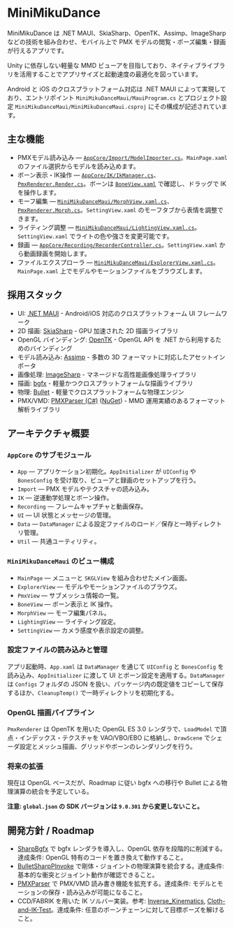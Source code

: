 # MiniMikuDance

MiniMikuDance は .NET MAUI、SkiaSharp、OpenTK、Assimp、ImageSharp などの技術を組み合わせ、モバイル上で PMX モデルの閲覧・ポーズ編集・録画が行えるアプリです。

Unity に依存しない軽量な MMD ビューアを目指しており、ネイティブライブラリを活用することでアプリサイズと起動速度の最適化を図っています。

Android と iOS のクロスプラットフォーム対応は .NET MAUI によって実現しており、エントリポイント `MiniMikuDanceMaui/MauiProgram.cs` とプロジェクト設定 `MiniMikuDanceMaui/MiniMikuDanceMaui.csproj` にその構成が記述されています。

## 主な機能

- PMXモデル読み込み — [`AppCore/Import/ModelImporter.cs`](AppCore/Import/ModelImporter.cs)。`MainPage.xaml` のファイル選択からモデルを読み込めます。
- ボーン表示・IK操作 — [`AppCore/IK/IkManager.cs`](AppCore/IK/IkManager.cs)、[`PmxRenderer.Render.cs`](PmxRenderer.Render.cs)。ボーンは [`BoneView.xaml`](MiniMikuDanceMaui/BoneView.xaml) で確認し、ドラッグで IK を操作します。
- モーフ編集 — [`MiniMikuDanceMaui/MorphView.xaml.cs`](MiniMikuDanceMaui/MorphView.xaml.cs)、[`PmxRenderer.Morph.cs`](PmxRenderer.Morph.cs)。`SettingView.xaml` のモーフタブから表情を調整できます。
- ライティング調整 — [`MiniMikuDanceMaui/LightingView.xaml.cs`](MiniMikuDanceMaui/LightingView.xaml.cs)。`SettingView.xaml` でライトの色や強さを変更可能です。
- 録画 — [`AppCore/Recording/RecorderController.cs`](AppCore/Recording/RecorderController.cs)。`SettingView.xaml` から動画録画を開始します。
- ファイルエクスプローラ — [`MiniMikuDanceMaui/ExplorerView.xaml.cs`](MiniMikuDanceMaui/ExplorerView.xaml.cs)。`MainPage.xaml` 上でモデルやモーションファイルをブラウズします。

## 採用スタック

- UI: [.NET MAUI](https://learn.microsoft.com/dotnet/maui/what-is-maui) - Android/iOS 対応のクロスプラットフォーム UI フレームワーク
- 2D 描画: [SkiaSharp](https://github.com/mono/SkiaSharp) - GPU 加速された 2D 描画ライブラリ
- OpenGL バインディング: [OpenTK](https://opentk.net/) - OpenGL API を .NET から利用するためのバインディング
- モデル読み込み: [Assimp](https://github.com/assimp/assimp) - 多数の 3D フォーマットに対応したアセットインポータ
- 画像処理: [ImageSharp](https://github.com/SixLabors/ImageSharp) - マネージドな高性能画像処理ライブラリ
- 描画: [bgfx](https://github.com/bkaradzic/bgfx) - 軽量かつクロスプラットフォームな描画ライブラリ
- 物理: [Bullet](https://github.com/bulletphysics/bullet3) - 軽量でクロスプラットフォームな物理エンジン
- PMX/VMD: [PMXParser (C#)](https://github.com/ikorin24/PMXParser) ([NuGet](https://www.nuget.org/packages/PMXParser)) - MMD 運用実績のあるフォーマット解析ライブラリ

## アーキテクチャ概要

### `AppCore` のサブモジュール

- `App` — アプリケーション初期化。`AppInitializer` が `UIConfig` や `BonesConfig` を受け取り、ビューアと録画のセットアップを行う。
- `Import` — PMX モデルやテクスチャの読み込み。
- `IK` — 逆運動学処理とボーン操作。
- `Recording` — フレームキャプチャと動画保存。
- `UI` — UI 状態とメッセージの管理。
- `Data` — `DataManager` による設定ファイルのロード／保存と一時ディレクトリ管理。
- `Util` — 共通ユーティリティ。

### `MiniMikuDanceMaui` のビュー構成

- `MainPage` — メニューと `SKGLView` を組み合わせたメイン画面。
- `ExplorerView` — モデルやモーションファイルのブラウズ。
- `PmxView` — サブメッシュ情報の一覧。
- `BoneView` — ボーン表示と IK 操作。
- `MorphView` — モーフ編集パネル。
- `LightingView` — ライティング設定。
- `SettingView` — カメラ感度や表示設定の調整。

### 設定ファイルの読み込みと管理

アプリ起動時、`App.xaml` は `DataManager` を通じて `UIConfig` と `BonesConfig` を読み込み、`AppInitializer` に渡して UI とボーン設定を適用する。`DataManager` は `Configs` フォルダの JSON を扱い、パッケージ内の既定値をコピーして保存するほか、`CleanupTemp()` で一時ディレクトリを初期化する。

### OpenGL 描画パイプライン

`PmxRenderer` は OpenTK を用いた OpenGL ES 3.0 レンダラで、`LoadModel` で頂点・インデックス・テクスチャを VAO/VBO/EBO に格納し、`DrawScene` でシェーダ設定とメッシュ描画、グリッドやボーンのレンダリングを行う。

### 将来の拡張

現在は OpenGL ベースだが、Roadmap に従い bgfx への移行や Bullet による物理演算の統合を予定している。

**注意: `global.json` の SDK バージョンは `9.0.301` から変更しないこと。**

## 開発方針 / Roadmap

- [SharpBgfx](https://github.com/MikePopoloski/SharpBgfx) で bgfx レンダラを導入し、OpenGL 依存を段階的に削減する。達成条件: OpenGL 特有のコードを置き換えて動作すること。
- [BulletSharpPInvoke](https://github.com/AndresTraks/BulletSharpPInvoke) で剛体・ジョイントの物理演算を統合する。達成条件: 基本的な衝突とジョイント動作が確認できること。
- [PMXParser](https://github.com/ikorin24/PMXParser) で PMX/VMD 読み書き機能を拡充する。達成条件: モデルとモーションの保存・読み込みが可能になること。
- CCD/FABRIK を用いた IK ソルバー実装。参考: [Inverse_Kinematics](https://github.com/Vincent-Devine/Inverse_Kinematics), [Cloth-and-IK-Test](https://github.com/SebLague/Cloth-and-IK-Test)。達成条件: 任意のボーンチェーンに対して目標ポーズを解けること。


